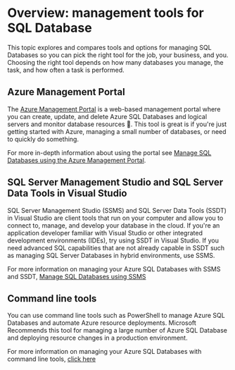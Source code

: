 <properties 
	pageTitle="Overview: management tools for SQL Database" 
	description="Compares tools and options for managing Azure SQL Database" 
	services="sql-database" 
	documentationCenter="" 
	authors="TigerMint" 
	manager="" 
	editor=""/>

<tags
	ms.service="sql-database"
	ms.date="04/15/2015"
	wacn.date=""/>

# Overview: management tools for SQL Database

This topic explores and compares tools and options for managing SQL Databases so you can pick the right tool for the job, your business, and you. Choosing the right tool depends on how many databases you manage, the task, and how often a task is performed.



## Azure Management Portal


The [Azure Management Portal](https://manage.windowsazure.cn) is a web-based management portal where you can create, update, and delete Azure SQL Databases and logical servers and monitor database resources . This tool is great is if you're just getting started with Azure, managing a small number of databases, or need to quickly do something.

For more in-depth information about using the portal see [Manage SQL Databases using the Azure Management Portal](/documentation/articles/sql-database-manage-portal).

## SQL Server Management Studio and SQL Server Data Tools in Visual Studio


SQL Server Management Studio (SSMS) and SQL Server Data Tools (SSDT) in Visual Studio are client tools that run on your computer and allow you to connect to, manage, and develop your database in the cloud. If you're an application developer familiar with Visual Studio or other integrated development environments (IDEs), try using SSDT in Visual Studio. If you need advanced SQL capabilities that are not already capable in SSDT such as managing SQL Server Databases in hybrid environments, use SSMS.

For more information on managing your Azure SQL Databases with SSMS and SSDT, [Manage SQL Databases using SSMS](/documentation/articles/sql-database-manage-azure-ssms)


## Command line tools

You can use command line tools such as PowerShell to manage Azure SQL Databases and automate Azure resource deployments. Microsoft Recommends this tool for managing a large number of Azure SQL Database and deploying resource changes in a production environment. 

For more information on managing your Azure SQL Databases with command line tools, [click here](/documentation/articles/sql-database-command-line-tools)
 


